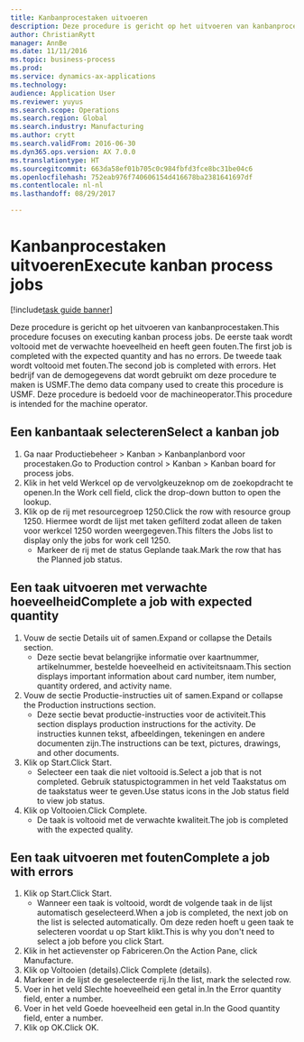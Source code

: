 ```yaml
--- 
title: Kanbanprocestaken uitvoeren
description: Deze procedure is gericht op het uitvoeren van kanbanprocestaken.
author: ChristianRytt
manager: AnnBe
ms.date: 11/11/2016
ms.topic: business-process
ms.prod: 
ms.service: dynamics-ax-applications
ms.technology: 
audience: Application User
ms.reviewer: yuyus
ms.search.scope: Operations
ms.search.region: Global
ms.search.industry: Manufacturing
ms.author: crytt
ms.search.validFrom: 2016-06-30
ms.dyn365.ops.version: AX 7.0.0
ms.translationtype: HT
ms.sourcegitcommit: 663da58ef01b705c0c984fbfd3fce8bc31be04c6
ms.openlocfilehash: 752eab976f740606154d416678ba2381641697df
ms.contentlocale: nl-nl
ms.lasthandoff: 08/29/2017

---
```

# <a name="execute-kanban-process-jobs"></a><span data-ttu-id="03b3d-103">Kanbanprocestaken uitvoeren</span><span class="sxs-lookup"><span data-stu-id="03b3d-103">Execute kanban process jobs</span></span>

[!include[task guide banner](../../includes/task-guide-banner.md)]

<span data-ttu-id="03b3d-104">Deze procedure is gericht op het uitvoeren van kanbanprocestaken.</span><span class="sxs-lookup"><span data-stu-id="03b3d-104">This procedure focuses on executing kanban process jobs.</span></span> <span data-ttu-id="03b3d-105">De eerste taak wordt voltooid met de verwachte hoeveelheid en heeft geen fouten.</span><span class="sxs-lookup"><span data-stu-id="03b3d-105">The first job is completed with the expected quantity and has no errors.</span></span> <span data-ttu-id="03b3d-106">De tweede taak wordt voltooid met fouten.</span><span class="sxs-lookup"><span data-stu-id="03b3d-106">The second job is completed with errors.</span></span> <span data-ttu-id="03b3d-107">Het bedrijf van de demogegevens dat wordt gebruikt om deze procedure te maken is USMF.</span><span class="sxs-lookup"><span data-stu-id="03b3d-107">The demo data company used to create this procedure is USMF.</span></span> <span data-ttu-id="03b3d-108">Deze procedure is bedoeld voor de machineoperator.</span><span class="sxs-lookup"><span data-stu-id="03b3d-108">This procedure is intended for the machine operator.</span></span>


## <a name="select-a-kanban-job"></a><span data-ttu-id="03b3d-109">Een kanbantaak selecteren</span><span class="sxs-lookup"><span data-stu-id="03b3d-109">Select a kanban job</span></span>
1. <span data-ttu-id="03b3d-110">Ga naar Productiebeheer > Kanban > Kanbanplanbord voor procestaken.</span><span class="sxs-lookup"><span data-stu-id="03b3d-110">Go to Production control > Kanban > Kanban board for process jobs.</span></span>
2. <span data-ttu-id="03b3d-111">Klik in het veld Werkcel op de vervolgkeuzeknop om de zoekopdracht te openen.</span><span class="sxs-lookup"><span data-stu-id="03b3d-111">In the Work cell field, click the drop-down button to open the lookup.</span></span>
3. <span data-ttu-id="03b3d-112">Klik op de rij met resourcegroep 1250.</span><span class="sxs-lookup"><span data-stu-id="03b3d-112">Click the row with resource group 1250.</span></span> <span data-ttu-id="03b3d-113">Hiermee wordt de lijst met taken gefilterd zodat alleen de taken voor werkcel 1250 worden weergegeven.</span><span class="sxs-lookup"><span data-stu-id="03b3d-113">This filters the Jobs list to display only the jobs for work cell 1250.</span></span>
    * <span data-ttu-id="03b3d-114">Markeer de rij met de status Geplande taak.</span><span class="sxs-lookup"><span data-stu-id="03b3d-114">Mark the row that has the Planned job status.</span></span>  

## <a name="complete-a-job-with-expected-quantity"></a><span data-ttu-id="03b3d-115">Een taak uitvoeren met verwachte hoeveelheid</span><span class="sxs-lookup"><span data-stu-id="03b3d-115">Complete a job with expected quantity</span></span>
1. <span data-ttu-id="03b3d-116">Vouw de sectie Details uit of samen.</span><span class="sxs-lookup"><span data-stu-id="03b3d-116">Expand or collapse the Details section.</span></span>
    * <span data-ttu-id="03b3d-117">Deze sectie bevat belangrijke informatie over kaartnummer, artikelnummer, bestelde hoeveelheid en activiteitsnaam.</span><span class="sxs-lookup"><span data-stu-id="03b3d-117">This section displays important information about card number, item number, quantity ordered, and activity name.</span></span>  
2. <span data-ttu-id="03b3d-118">Vouw de sectie Productie-instructies uit of samen.</span><span class="sxs-lookup"><span data-stu-id="03b3d-118">Expand or collapse the Production instructions section.</span></span>
    * <span data-ttu-id="03b3d-119">Deze sectie bevat productie-instructies voor de activiteit.</span><span class="sxs-lookup"><span data-stu-id="03b3d-119">This section displays production instructions for the activity.</span></span> <span data-ttu-id="03b3d-120">De instructies kunnen tekst, afbeeldingen, tekeningen en andere documenten zijn.</span><span class="sxs-lookup"><span data-stu-id="03b3d-120">The instructions can be text, pictures, drawings, and other documents.</span></span>  
3. <span data-ttu-id="03b3d-121">Klik op Start.</span><span class="sxs-lookup"><span data-stu-id="03b3d-121">Click Start.</span></span>
    * <span data-ttu-id="03b3d-122">Selecteer een taak die niet voltooid is.</span><span class="sxs-lookup"><span data-stu-id="03b3d-122">Select a job that is not completed.</span></span> <span data-ttu-id="03b3d-123">Gebruik statuspictogrammen in het veld Taakstatus om de taakstatus weer te geven.</span><span class="sxs-lookup"><span data-stu-id="03b3d-123">Use status icons in the Job status field to view job status.</span></span>      
4. <span data-ttu-id="03b3d-124">Klik op Voltooien.</span><span class="sxs-lookup"><span data-stu-id="03b3d-124">Click Complete.</span></span>
    * <span data-ttu-id="03b3d-125">De taak is voltooid met de verwachte kwaliteit.</span><span class="sxs-lookup"><span data-stu-id="03b3d-125">The job is completed with the expected quality.</span></span>  

## <a name="complete-a-job-with-errors"></a><span data-ttu-id="03b3d-126">Een taak uitvoeren met fouten</span><span class="sxs-lookup"><span data-stu-id="03b3d-126">Complete a job with errors</span></span>
1. <span data-ttu-id="03b3d-127">Klik op Start.</span><span class="sxs-lookup"><span data-stu-id="03b3d-127">Click Start.</span></span>
    * <span data-ttu-id="03b3d-128">Wanneer een taak is voltooid, wordt de volgende taak in de lijst automatisch geselecteerd.</span><span class="sxs-lookup"><span data-stu-id="03b3d-128">When a job is completed, the next job on the list is selected automatically.</span></span> <span data-ttu-id="03b3d-129">Om deze reden hoeft u geen taak te selecteren voordat u op Start klikt.</span><span class="sxs-lookup"><span data-stu-id="03b3d-129">This is why you don't need to select a job before you click Start.</span></span>  
2. <span data-ttu-id="03b3d-130">Klik in het actievenster op Fabriceren.</span><span class="sxs-lookup"><span data-stu-id="03b3d-130">On the Action Pane, click Manufacture.</span></span>
3. <span data-ttu-id="03b3d-131">Klik op Voltooien (details).</span><span class="sxs-lookup"><span data-stu-id="03b3d-131">Click Complete (details).</span></span>
4. <span data-ttu-id="03b3d-132">Markeer in de lijst de geselecteerde rij.</span><span class="sxs-lookup"><span data-stu-id="03b3d-132">In the list, mark the selected row.</span></span>
5. <span data-ttu-id="03b3d-133">Voer in het veld Slechte hoeveelheid een getal in.</span><span class="sxs-lookup"><span data-stu-id="03b3d-133">In the Error quantity field, enter a number.</span></span>
6. <span data-ttu-id="03b3d-134">Voer in het veld Goede hoeveelheid een getal in.</span><span class="sxs-lookup"><span data-stu-id="03b3d-134">In the Good quantity field, enter a number.</span></span>
7. <span data-ttu-id="03b3d-135">Klik op OK.</span><span class="sxs-lookup"><span data-stu-id="03b3d-135">Click OK.</span></span>


